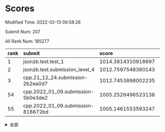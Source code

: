 # Scores

Modified Time: 2022-02-13 06:58:26

Submit Num: 207

All Rank Num: 185277

| rank |               submit               |       score        |       sigma        | pk_num |
| :--- | :--------------------------------- | :----------------- | :----------------- | :----- |
| 1    | jsonzb.test.test_1                 | 1014.3814310918697 | 0.8513052624691252 | 3581   |
| 2    | jsonzb.test.submission_level_4     | 1012.7597548360143 | 0.7832195810136922 | 3580   |
| 3    | cpp.21_12_24.submission-2b2ea0d7   | 1012.7453898002235 | 0.7975054407369272 | 3581   |
| 54   | cpp.2022_01_09.submission-5b0e3de2 | 1005.2526496523138 | 0.7215430414434415 | 3580   |
| 55   | cpp.2022_01_09.submission-816672bd | 1005.1461553593247 | 0.7024645410739028 | 3583   |


<details>
<summary>全部</summary>

| rank |                 submit                 |       score        |       sigma        | pk_num |
| :--- | :------------------------------------- | :----------------- | :----------------- | :----- |
| 1    | jsonzb.test.test_1                     | 1014.3814310918697 | 0.8513052624691252 | 3581   |
| 2    | jsonzb.test.submission_level_4         | 1012.7597548360143 | 0.7832195810136922 | 3580   |
| 3    | cpp.21_12_24.submission-2b2ea0d7       | 1012.7453898002235 | 0.7975054407369272 | 3581   |
| 4    | gobigger.level_3.submission_level_3_30 | 1011.3142053332698 | 0.7724155357289194 | 3579   |
| 5    | gobigger.level_3.submission_level_3_21 | 1011.1093888179496 | 0.741904163132024  | 3581   |
| 6    | gobigger.level_3.submission_level_3_7  | 1011.0953167545617 | 0.7578895150504752 | 3584   |
| 7    | gobigger.level_3.submission_level_3_2  | 1010.9419377130066 | 0.7739171434866783 | 3580   |
| 8    | gobigger.level_3.submission_level_3_5  | 1010.8481552919424 | 0.7675674922691506 | 3581   |
| 9    | gobigger.level_3.submission_level_3_4  | 1010.8274390530313 | 0.7706730248245686 | 3581   |
| 10   | gobigger.level_3.submission_level_3_29 | 1010.6600329281258 | 0.7877101117107115 | 3579   |
| 11   | gobigger.level_3.submission_level_3_1  | 1010.6135835563334 | 0.7543721453209343 | 3584   |
| 12   | gobigger.level_3.submission_level_3_42 | 1010.50416441722   | 0.7691779605560312 | 3580   |
| 13   | gobigger.level_3.submission_level_3_13 | 1010.431630314665  | 0.767888685684816  | 3580   |
| 14   | gobigger.level_3.submission_level_3_41 | 1010.4278550160134 | 0.7512951511347659 | 3580   |
| 15   | gobigger.level_3.submission_level_3_16 | 1010.4240981673915 | 0.7559569621846836 | 3582   |
| 16   | gobigger.level_3.submission_level_3_49 | 1010.2224981239222 | 0.7539180777912724 | 3582   |
| 17   | gobigger.level_3.submission_level_3_6  | 1010.1925109721158 | 0.7624350521903058 | 3582   |
| 18   | gobigger.level_3.submission_level_3_40 | 1010.1759470606886 | 0.7515160678341382 | 3581   |
| 19   | gobigger.level_3.submission_level_3_46 | 1010.1635160579768 | 0.7496257326602771 | 3585   |
| 20   | gobigger.level_3.submission_level_3_18 | 1010.0961542228446 | 0.7403581661713696 | 3583   |
| 21   | gobigger.level_3.submission_level_3_36 | 1010.0512089172258 | 0.7608211914405483 | 3575   |
| 22   | gobigger.level_3.submission_level_3_3  | 1010.0242941171458 | 0.7401650350650284 | 3575   |
| 23   | gobigger.level_3.submission_level_3_24 | 1009.9618440810033 | 0.7621020743683206 | 3582   |
| 24   | gobigger.level_3.submission_level_3_9  | 1009.9475931063282 | 0.7650641683715885 | 3581   |
| 25   | gobigger.level_3.submission_level_3_38 | 1009.9320863063808 | 0.7710509424117908 | 3580   |
| 26   | gobigger.level_3.submission_level_3_14 | 1009.9239385298587 | 0.7362036868548706 | 3580   |
| 27   | gobigger.level_3.submission_level_3_8  | 1009.9169550507635 | 0.7506282869694351 | 3583   |
| 28   | gobigger.level_3.submission_level_3_37 | 1009.9151881100375 | 0.761200683009172  | 3578   |
| 29   | gobigger.level_3.submission_level_3_35 | 1009.8901451649706 | 0.7547964859063576 | 3582   |
| 30   | gobigger.level_3.submission_level_3_28 | 1009.8746779922734 | 0.7577250119824152 | 3573   |
| 31   | gobigger.level_3.submission_level_3_44 | 1009.864527402773  | 0.7275052680349814 | 3577   |
| 32   | gobigger.level_3.submission_level_3_33 | 1009.8453469528318 | 0.7626867443040846 | 3576   |
| 33   | gobigger.level_3.submission_level_3_12 | 1009.844004681724  | 0.7533234302236689 | 3581   |
| 34   | gobigger.level_3.submission_level_3_32 | 1009.7704862978424 | 0.7405912464886327 | 3583   |
| 35   | gobigger.level_3.submission_level_3_34 | 1009.7637877324019 | 0.7527104287076932 | 3576   |
| 36   | gobigger.level_3.submission_level_3_26 | 1009.7255528174743 | 0.7490848637552113 | 3576   |
| 37   | gobigger.level_3.submission_level_3_22 | 1009.5573711788368 | 0.7406394033688222 | 3582   |
| 38   | gobigger.level_3.submission_level_3_0  | 1009.3546706939253 | 0.766439279308159  | 3579   |
| 39   | gobigger.level_3.submission_level_3_25 | 1009.3177905541036 | 0.7276863339521    | 3578   |
| 40   | gobigger.level_3.submission_level_3_15 | 1009.3073918357021 | 0.749078771769504  | 3577   |
| 41   | gobigger.level_3.submission_level_3_17 | 1009.2162825618685 | 0.7385812615016397 | 3578   |
| 42   | gobigger.level_3.submission_level_3_11 | 1009.1336175679086 | 0.7504742155457076 | 3589   |
| 43   | gobigger.level_3.submission_level_3_31 | 1009.1312872057483 | 0.7466719923745982 | 3582   |
| 44   | gobigger.level_3.submission_level_3_43 | 1009.0856111342293 | 0.747480706289828  | 3589   |
| 45   | gobigger.level_3.submission_level_3_39 | 1008.9542140326514 | 0.7478816210096426 | 3579   |
| 46   | gobigger.level_3.submission_level_3_47 | 1008.8704520735978 | 0.7242272029879958 | 3587   |
| 47   | gobigger.level_3.submission_level_3_20 | 1008.7828345620908 | 0.7328810980110518 | 3582   |
| 48   | gobigger.level_3.submission_level_3_19 | 1008.5183526800128 | 0.7388704855584604 | 3584   |
| 49   | gobigger.level_3.submission_level_3_45 | 1008.4235620298562 | 0.7455504082689    | 3579   |
| 50   | gobigger.level_3.submission_level_3_27 | 1008.3338574016101 | 0.732354886551926  | 3581   |
| 51   | gobigger.level_3.submission_level_3_23 | 1008.3118520313179 | 0.7270539046839242 | 3579   |
| 52   | gobigger.level_3.submission_level_3_10 | 1008.0911200897233 | 0.7490094291117422 | 3581   |
| 53   | gobigger.level_3.submission_level_3_48 | 1008.0635398034219 | 0.7310242595710135 | 3582   |
| 54   | cpp.2022_01_09.submission-5b0e3de2     | 1005.2526496523138 | 0.7215430414434415 | 3580   |
| 55   | cpp.2022_01_09.submission-816672bd     | 1005.1461553593247 | 0.7024645410739028 | 3583   |
| 56   | gobigger.level_1.submission_level_1_6  | 1004.9883338787324 | 0.7262189154019275 | 3585   |
| 57   | gobigger.level_1.submission_level_1_15 | 1004.8429858232934 | 0.7245890374784414 | 3584   |
| 58   | gobigger.level_1.submission_level_1_43 | 1004.6038601819934 | 0.7154575477780087 | 3580   |
| 59   | gobigger.level_1.submission_level_1_37 | 1004.2292336009966 | 0.7209807480039689 | 3585   |
| 60   | gobigger.level_1.submission_level_1_32 | 1004.110476799362  | 0.7149989401352498 | 3583   |
| 61   | gobigger.level_1.submission_level_1_36 | 1004.0451105125311 | 0.7070023005212746 | 3585   |
| 62   | gobigger.level_1.submission_level_1_41 | 1004.0449808426235 | 0.7213045918508393 | 3577   |
| 63   | gobigger.level_1.submission_level_1_23 | 1004.0274606075213 | 0.7250134353309428 | 3572   |
| 64   | gobigger.level_1.submission_level_1_20 | 1003.9600737204242 | 0.7111266899028716 | 3581   |
| 65   | gobigger.level_1.submission_level_1_45 | 1003.8641040742934 | 0.7298579250796859 | 3575   |
| 66   | gobigger.level_1.submission_level_1_22 | 1003.8471374268821 | 0.7250409835033356 | 3581   |
| 67   | gobigger.level_1.submission_level_1_35 | 1003.8258311936527 | 0.7206256055966276 | 3578   |
| 68   | gobigger.level_1.submission_level_1_10 | 1003.7697230679869 | 0.717489051864928  | 3578   |
| 69   | gobigger.level_1.submission_level_1_13 | 1003.7184836178272 | 0.7202543917896989 | 3582   |
| 70   | gobigger.level_1.submission_level_1_29 | 1003.6557720434349 | 0.7112711328820323 | 3584   |
| 71   | gobigger.level_1.submission_level_1_26 | 1003.5752679739101 | 0.7152728200135262 | 3582   |
| 72   | gobigger.level_1.submission_level_1_44 | 1003.5727721797593 | 0.709009028545674  | 3579   |
| 73   | gobigger.level_1.submission_level_1_27 | 1003.5371521879985 | 0.7199666361786538 | 3578   |
| 74   | gobigger.level_1.submission_level_1_21 | 1003.5370284393091 | 0.7081179378624641 | 3578   |
| 75   | gobigger.level_1.submission_level_1_8  | 1003.4471900467022 | 0.7068608572486081 | 3582   |
| 76   | gobigger.level_1.submission_level_1_14 | 1003.4266985412115 | 0.7139499785295641 | 3573   |
| 77   | gobigger.level_1.submission_level_1_2  | 1003.388236886448  | 0.7153223991082448 | 3581   |
| 78   | gobigger.level_1.submission_level_1_31 | 1003.3585501167016 | 0.7047994202057348 | 3578   |
| 79   | gobigger.level_1.submission_level_1_47 | 1003.3442927914155 | 0.718086742796288  | 3579   |
| 80   | gobigger.level_1.submission_level_1_4  | 1003.334532537665  | 0.699038843231191  | 3580   |
| 81   | gobigger.level_1.submission_level_1_42 | 1003.3082055189847 | 0.725358286307591  | 3577   |
| 82   | gobigger.level_1.submission_level_1_16 | 1003.2944834364463 | 0.7219010424061888 | 3582   |
| 83   | gobigger.level_1.submission_level_1_0  | 1003.2724738198624 | 0.7172800776109773 | 3582   |
| 84   | gobigger.level_1.submission_level_1_28 | 1003.0330709525398 | 0.7222204232118157 | 3578   |
| 85   | gobigger.level_1.submission_level_1_39 | 1003.0064886264195 | 0.7176053621394087 | 3576   |
| 86   | gobigger.level_1.submission_level_1_12 | 1002.9894081606526 | 0.7205652440915181 | 3584   |
| 87   | gobigger.level_1.submission_level_1_18 | 1002.9645973550264 | 0.7028851223167103 | 3574   |
| 88   | gobigger.level_1.submission_level_1_33 | 1002.9517694716134 | 0.7113452155770418 | 3580   |
| 89   | gobigger.level_1.submission_level_1_46 | 1002.9371961264642 | 0.7109415543236214 | 3583   |
| 90   | gobigger.level_1.submission_level_1_25 | 1002.8794808035742 | 0.7044574125660239 | 3580   |
| 91   | gobigger.level_1.submission_level_1_24 | 1002.8404693443076 | 0.7173610549319542 | 3584   |
| 92   | gobigger.level_1.submission_level_1_11 | 1002.7134879025772 | 0.7155357955757344 | 3579   |
| 93   | gobigger.level_1.submission_level_1_5  | 1002.6867457547975 | 0.7104691417824116 | 3584   |
| 94   | gobigger.level_1.submission_level_1_1  | 1002.5976179177468 | 0.7146020081983443 | 3580   |
| 95   | gobigger.level_1.submission_level_1_17 | 1002.5536536996602 | 0.7118237685878125 | 3578   |
| 96   | gobigger.level_1.submission_level_1_49 | 1002.423422949592  | 0.7097914150240928 | 3583   |
| 97   | gobigger.level_1.submission_level_1_30 | 1002.417806401634  | 0.7218191267623766 | 3580   |
| 98   | gobigger.level_1.submission_level_1_9  | 1002.4129523234722 | 0.7160224002982013 | 3574   |
| 99   | gobigger.level_1.submission_level_1_3  | 1002.3924913481138 | 0.7113289591832687 | 3579   |
| 100  | gobigger.level_1.submission_level_1_7  | 1002.3104271518389 | 0.7146709871452805 | 3581   |
| 101  | gobigger.level_1.submission_level_1_40 | 1002.2955893346852 | 0.7144494351904788 | 3584   |
| 102  | gobigger.level_1.submission_level_1_34 | 1002.2224248974085 | 0.7117029134296345 | 3583   |
| 103  | gobigger.level_1.submission_level_1_48 | 1002.0057208910843 | 0.7071225204980452 | 3578   |
| 104  | gobigger.level_1.submission_level_1_38 | 1001.7744141336774 | 0.7248241762329771 | 3575   |
| 105  | gobigger.level_1.submission_level_1_19 | 1001.7039981555558 | 0.7150915426246247 | 3579   |
| 106  | gobigger.random.submission_random_30   | 997.5229948487397  | 0.7020383214601844 | 3579   |
| 107  | gobigger.random.submission_random_12   | 997.156363190067   | 0.7061739276782105 | 3580   |
| 108  | gobigger.random.submission_random_41   | 997.0729571961203  | 0.7131306061628272 | 3581   |
| 109  | gobigger.random.submission_random_34   | 996.9405555803697  | 0.7124128248233563 | 3580   |
| 110  | gobigger.random.submission_random_44   | 996.7691854271563  | 0.7005327547007022 | 3581   |
| 111  | gobigger.random.submission_random_14   | 996.7033036612818  | 0.7136537104170754 | 3577   |
| 112  | gobigger.random.submission_random_19   | 996.6306652313858  | 0.7050871821978251 | 3577   |
| 113  | gobigger.random.submission_random_6    | 996.6060932488557  | 0.7034428911149112 | 3585   |
| 114  | gobigger.random.submission_random_29   | 996.5506836346041  | 0.7090674913296595 | 3586   |
| 115  | gobigger.random.submission_random_16   | 996.5302947954413  | 0.6937730124452426 | 3582   |
| 116  | gobigger.random.submission_random_9    | 996.484654406451   | 0.704933695029447  | 3585   |
| 117  | gobigger.random.submission_random_42   | 996.463961577641   | 0.7041745190860204 | 3588   |
| 118  | gobigger.random.submission_random_18   | 996.2952787165298  | 0.7029964827112782 | 3584   |
| 119  | gobigger.random.submission_random_0    | 996.2855906305801  | 0.7097988716055813 | 3584   |
| 120  | gobigger.random.submission_random_27   | 996.2526096421176  | 0.711673018237936  | 3580   |
| 121  | gobigger.random.submission_random_36   | 996.2350950073406  | 0.6980881766626067 | 3578   |
| 122  | gobigger.random.submission_random_21   | 996.1716848704881  | 0.7086082406424217 | 3577   |
| 123  | gobigger.random.submission_random_38   | 996.1708797508655  | 0.7116800528693893 | 3582   |
| 124  | gobigger.random.submission_random_23   | 996.1495032886215  | 0.7079554578674004 | 3579   |
| 125  | gobigger.random.submission_random_39   | 996.0904020588536  | 0.7081405975726083 | 3577   |
| 126  | gobigger.random.submission_random_13   | 996.0673199334249  | 0.7214437728433845 | 3580   |
| 127  | gobigger.random.submission_random_2    | 996.0640286546559  | 0.7083629800888902 | 3572   |
| 128  | gobigger.random.submission_random_25   | 996.0540748574388  | 0.7098854028670788 | 3576   |
| 129  | gobigger.random.submission_random_45   | 996.0232931286126  | 0.7078338247433842 | 3579   |
| 130  | gobigger.random.submission_random_32   | 995.9523899954179  | 0.7103076298732461 | 3580   |
| 131  | gobigger.random.submission_random_35   | 995.9010905312144  | 0.7086932562114644 | 3580   |
| 132  | gobigger.random.submission_random_48   | 995.8900937047583  | 0.6998294559324448 | 3585   |
| 133  | gobigger.random.submission_random_43   | 995.8696095860132  | 0.7127034809691434 | 3581   |
| 134  | gobigger.random.submission_random_46   | 995.8575064417641  | 0.712292633594837  | 3585   |
| 135  | gobigger.random.submission_random_7    | 995.854414438741   | 0.708176763216761  | 3586   |
| 136  | gobigger.random.submission_random_3    | 995.6945960243537  | 0.7138886700155732 | 3582   |
| 137  | gobigger.random.submission_random_47   | 995.6823896413523  | 0.7159736038447307 | 3574   |
| 138  | gobigger.random.submission_random_17   | 995.6487824590625  | 0.7148083902875059 | 3581   |
| 139  | gobigger.random.submission_random_26   | 995.6285678012196  | 0.6941023554027328 | 3576   |
| 140  | gobigger.random.submission_random_5    | 995.6060738834594  | 0.7181100966339069 | 3578   |
| 141  | gobigger.random.submission_random_8    | 995.5366255525456  | 0.7036332753094338 | 3580   |
| 142  | gobigger.random.submission_random_22   | 995.4734355419639  | 0.7004006999252368 | 3579   |
| 143  | gobigger.random.submission_random_49   | 995.4599633342344  | 0.7030628397422646 | 3584   |
| 144  | gobigger.random.submission_random_33   | 995.3973907551739  | 0.6995328768259367 | 3581   |
| 145  | gobigger.random.submission_random_28   | 995.3832091302509  | 0.7181649990701805 | 3579   |
| 146  | gobigger.random.submission_random_31   | 995.3629999892478  | 0.7150401182960269 | 3583   |
| 147  | gobigger.random.submission_random_40   | 995.3615815439778  | 0.6995671670645468 | 3577   |
| 148  | gobigger.random.submission_random_20   | 995.3525937399628  | 0.7196418484347746 | 3582   |
| 149  | gobigger.random.submission_random_1    | 995.3266571111233  | 0.7180276682636766 | 3579   |
| 150  | gobigger.random.submission_random_15   | 995.0366566210057  | 0.7280665906026755 | 3582   |
| 151  | gobigger.random.submission_random_10   | 994.9560727586996  | 0.7068069019116551 | 3582   |
| 152  | gobigger.random.submission_random_37   | 994.9321843797579  | 0.7214457011848155 | 3577   |
| 153  | gobigger.level_2.submission_level_2_46 | 994.8941829762747  | 0.7228377510096127 | 3583   |
| 154  | gobigger.random.submission_random_11   | 994.5758309457487  | 0.7112264943506913 | 3580   |
| 155  | gobigger.random.submission_random_4    | 994.5005485805017  | 0.7235856754391539 | 3579   |
| 156  | gobigger.level_2.submission_level_2_43 | 994.2391048972744  | 0.7135803700830956 | 3577   |
| 157  | gobigger.level_2.submission_level_2_37 | 993.8291868808003  | 0.7240176130663866 | 3580   |
| 158  | gobigger.level_2.submission_level_2_36 | 993.7981250647742  | 0.7285154002730639 | 3585   |
| 159  | gobigger.random.submission_random_24   | 993.7458198363898  | 0.7200952667606054 | 3577   |
| 160  | gobigger.level_2.submission_level_2_5  | 993.4163219120866  | 0.7274472070111034 | 3583   |
| 161  | gobigger.level_2.submission_level_2_6  | 993.3196964260771  | 0.741779953000824  | 3577   |
| 162  | gobigger.level_2.submission_level_2_1  | 993.2181567089658  | 0.7334154108302056 | 3584   |
| 163  | gobigger.level_2.submission_level_2_22 | 993.0703874152439  | 0.7535775218342291 | 3578   |
| 164  | gobigger.level_2.submission_level_2_25 | 993.0570636929177  | 0.7146298712170063 | 3578   |
| 165  | gobigger.level_2.submission_level_2_34 | 992.997608249691   | 0.7240447098511803 | 3580   |
| 166  | gobigger.level_2.submission_level_2_17 | 992.982638136606   | 0.7252090625405465 | 3582   |
| 167  | gobigger.level_2.submission_level_2_0  | 992.958608306507   | 0.722131815239475  | 3582   |
| 168  | gobigger.level_2.submission_level_2_45 | 992.9512997623029  | 0.7229256455713827 | 3580   |
| 169  | gobigger.level_2.submission_level_2_38 | 992.8673133950032  | 0.7302555461068801 | 3580   |
| 170  | gobigger.level_2.submission_level_2_27 | 992.8225320708822  | 0.7442377103299332 | 3584   |
| 171  | gobigger.level_2.submission_level_2_24 | 992.8041327832731  | 0.7302180647813065 | 3584   |
| 172  | gobigger.level_2.submission_level_2_10 | 992.7260469976592  | 0.7370509682251811 | 3577   |
| 173  | gobigger.level_2.submission_level_2_9  | 992.6706680660229  | 0.7265564395578376 | 3578   |
| 174  | gobigger.level_2.submission_level_2_42 | 992.5320434336423  | 0.7432971060911109 | 3577   |
| 175  | gobigger.level_2.submission_level_2_23 | 992.3615451698786  | 0.7461627905178433 | 3583   |
| 176  | gobigger.level_2.submission_level_2_33 | 992.2916307850634  | 0.7415515739906171 | 3575   |
| 177  | gobigger.level_2.submission_level_2_13 | 992.2271346301418  | 0.7476414726894794 | 3578   |
| 178  | gobigger.level_2.submission_level_2_18 | 992.2245687969477  | 0.7590606131460453 | 3582   |
| 179  | gobigger.level_2.submission_level_2_28 | 992.1253473207638  | 0.7239922767569869 | 3577   |
| 180  | gobigger.level_2.submission_level_2_40 | 992.0901541170339  | 0.731893107206866  | 3580   |
| 181  | gobigger.level_2.submission_level_2_21 | 992.0599208587248  | 0.7354146315790172 | 3576   |
| 182  | gobigger.level_2.submission_level_2_32 | 992.0313054226629  | 0.7507084205416233 | 3582   |
| 183  | gobigger.level_2.submission_level_2_35 | 991.9510898003349  | 0.7477646596285475 | 3584   |
| 184  | gobigger.level_2.submission_level_2_12 | 991.9455286122844  | 0.7412527727676704 | 3582   |
| 185  | gobigger.level_2.submission_level_2_44 | 991.9419505649248  | 0.7501288778416918 | 3580   |
| 186  | gobigger.level_2.submission_level_2_11 | 991.8510912985595  | 0.7519132373411369 | 3581   |
| 187  | gobigger.level_2.submission_level_2_26 | 991.845556019269   | 0.7598342978652775 | 3580   |
| 188  | gobigger.level_2.submission_level_2_31 | 991.8410947663601  | 0.7397995444748408 | 3576   |
| 189  | gobigger.level_2.submission_level_2_16 | 991.7802013516715  | 0.7515321637436159 | 3585   |
| 190  | gobigger.level_2.submission_level_2_39 | 991.66739258097    | 0.729660141142086  | 3580   |
| 191  | gobigger.level_2.submission_level_2_41 | 991.6669811249944  | 0.7574878095897707 | 3580   |
| 192  | gobigger.level_2.submission_level_2_49 | 991.647038583645   | 0.741945828002623  | 3581   |
| 193  | gobigger.level_2.submission_level_2_14 | 991.566905230188   | 0.728235542184084  | 3577   |
| 194  | gobigger.level_2.submission_level_2_20 | 991.5402894096404  | 0.738254219103926  | 3578   |
| 195  | gobigger.level_2.submission_level_2_47 | 991.5374688486708  | 0.7438118298369505 | 3585   |
| 196  | gobigger.level_2.submission_level_2_48 | 991.4956434239593  | 0.7532211470004344 | 3580   |
| 197  | gobigger.level_2.submission_level_2_8  | 991.3947040397401  | 0.7404062141448374 | 3580   |
| 198  | gobigger.level_2.submission_level_2_3  | 991.3896006509759  | 0.7719638914500064 | 3579   |
| 199  | gobigger.level_2.submission_level_2_7  | 991.2617204026467  | 0.7593055862907451 | 3584   |
| 200  | gobigger.level_2.submission_level_2_2  | 991.159444100964   | 0.7553928420466566 | 3579   |
| 201  | gobigger.level_2.submission_level_2_4  | 991.1362337488688  | 0.7556795073312775 | 3576   |
| 202  | gobigger.level_2.submission_level_2_30 | 991.0345599863812  | 0.7359493326852927 | 3576   |
| 203  | gobigger.level_2.submission_level_2_19 | 990.9995956734458  | 0.7678840069967283 | 3576   |
| 204  | gobigger.level_2.submission_level_2_29 | 990.8373664475448  | 0.7443956725131379 | 3583   |
| 205  | gobigger.level_2.submission_level_2_15 | 990.202530809476   | 0.7566514549868033 | 3577   |
| 206  | gobigger.none.submission_none_1        | 980.0344864500527  | 1.1713597648593788 | 3581   |
| 207  | gobigger.none.submission_none_0        | 974.6337811108513  | 1.5398433981573258 | 3579   |

</details>